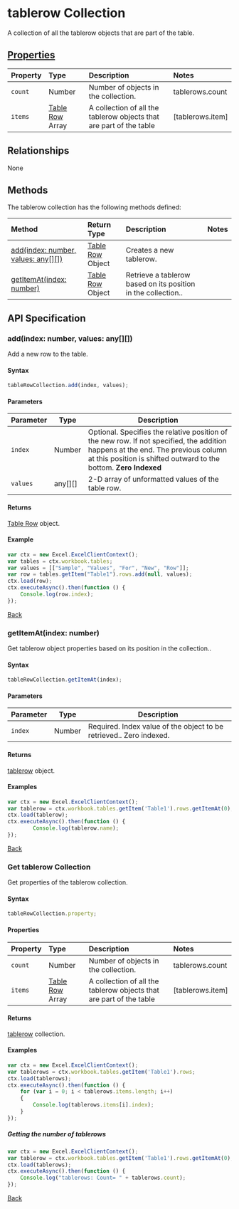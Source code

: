 # tablerow Collection
A collection of all the tablerow objects that are part of the table. 

## [Properties](#get-tablerow-collection)

| Property         | Type    |Description|Notes |
|:-----------------|:--------|:----------|:-----|
|`count`| Number   | Number of objects in the collection.|tablerows.count|
|`items`| [Table Row](tablerow.md) Array | A collection of all the tablerow objects that are part of the table|[tablerows.item] |

## Relationships

None

## Methods

The tablerow collection has the following methods defined:

| Method     | Return Type    |Description|Notes  |
|:-----------------|:--------|:----------|:------|
|[add(index: number, values: any[][])](#index-number-values-any)| [Table Row](tablerow.md) Object  |Creates a new tablerow. ||
|[getItemAt(index: number)](#getitematindex-number)| [Table Row](tablerow.md) Object |Retrieve a tablerow based on its position in the collection..||

## API Specification 


### add(index: number, values: any[][])

Add a new row to the table. 

#### Syntax
```js
tableRowCollection.add(index, values);
```
#### Parameters 
Parameter       | Type   | Description
--------------- | ------ | ------------
`index` |  Number |Optional. Specifies the relative position of the new row. If not specified, the addition happens at the end. The previous column at this position is shifted outward to the bottom. **Zero Indexed**
`values` | any[][] | 2-D array of unformatted values of the table row. 


#### Returns
[Table Row](tableRow.md) object.

#### Example
```js
var ctx = new Excel.ExcelClientContext();
var tables = ctx.workbook.tables;
var values = [["Sample", "Values", "For", "New", "Row"]];
var row = tables.getItem("Table1").rows.add(null, values);
ctx.load(row);
ctx.executeAsync().then(function () {
	Console.log(row.index);
});
```
[Back](#methods)

### getItemAt(index: number)

Get tablerow object properties based on its position in the collection.. 

#### Syntax
```js
tableRowCollection.getItemAt(index);
```

#### Parameters

Parameter       | Type  | Description
--------------- | ------ | ------------
 `index`| Number | Required. Index value of the object to be retrieved.. Zero indexed.

#### Returns

[tablerow](tablerow.md) object.

#### Examples
```js
var ctx = new Excel.ExcelClientContext();
var tablerow = ctx.workbook.tables.getItem('Table1').rows.getItemAt(0);
ctx.load(tablerow);
ctx.executeAsync().then(function () {
		Console.log(tablerow.name);
});
```
[Back](#methods)

### Get tablerow Collection

Get properties of the tablerow collection. 

#### Syntax
```js
tableRowCollection.property;
```

#### Properties

| Property         | Type    |Description|Notes |
|:-----------------|:--------|:----------|:-----|
|`count`| Number   | Number of objects in the collection.|tablerows.count|
|`items`| [Table Row](tablerow.md) Array  | A collection of all the tablerow objects that are part of the table|[tablerows.item] |


#### Returns

[tablerow](tablerow.md) collection. 

#### Examples

```js
var ctx = new Excel.ExcelClientContext();
var tablerows = ctx.workbook.tables.getItem('Table1').rows;
ctx.load(tablerows);
ctx.executeAsync().then(function () {
	for (var i = 0; i < tablerows.items.length; i++)
	{
		Console.log(tablerows.items[i].index);
	}
});
```

##### Getting the number of tablerows

```js
var ctx = new Excel.ExcelClientContext();
var tablerow = ctx.workbook.tables.getItem('Table1').rows.getItemAt(0);
ctx.load(tablerows);
ctx.executeAsync().then(function () {
	Console.log("tablerows: Count= " + tablerows.count);
});

```
[Back](#properties)
